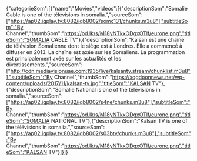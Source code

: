 {"categorieSom":[{"name":"Movies","videos":[{"descriptionSom":"Somalie Cable is one of the télévisions in somalia.","sourceSom":["https://ap02.iqplay.tv:8082/iqb8002/somc131/chunks.m3u8"],"subtitleSom":"By Channel","thumbSom":"https://od.lk/s/M18yNTkxODgxOTlf/eurone.png","titleSom":"SOMALIA CABLE TV"},{"descriptionSom":"Kalsan est une chaîne de télévision Somalienne dont le siège est à Londres. Elle a commencé à diffuser en 2013. La chaîne est axée sur les Somaliens. La programmation est principalement axée sur les actualités et les divertissements.","sourceSom":["http://cdn.mediavisionuae.com:1935/live/kalsantv.stream/chunklist.m3u8"],"subtitleSom":"By Channel","thumbSom":"https://xogdoonnews.net/wp-content/uploads/2017/11/kalsan-tv.jpg","titleSom":"KALSAN TV"},{"descriptionSom":"Somalie National is one of the télévisions in somalia.","sourceSom":["https://ap02.iqplay.tv:8082/iqb8002/s4ne/chunks.m3u8"],"subtitleSom":"By Channel","thumbSom":"https://od.lk/s/M18yNTkxODgxOTlf/eurone.png","titleSom":"SOMALIA NATIONAL TV"},{"descriptionSom":"Kalsan TV is one of the télévisions in somalia.","sourceSom":["https://ap02.iqplay.tv:8082/iqb8002/s03btv/chunks.m3u8"],"subtitleSom":"By Channel","thumbSom":"https://od.lk/s/M18yNTkxODgxOTlf/eurone.png","titleSom":"KALSAN TV"}]}]}
